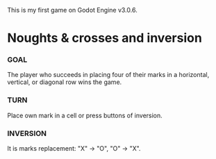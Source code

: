This is my first game on Godot Engine v3.0.6.

# Noughts & crosses and inversion

### GOAL
The player who succeeds in placing four of their marks in a horizontal, vertical, or diagonal row wins the game.

### TURN
Place own mark in a cell or press buttons of inversion.

### INVERSION
It is marks replacement: "X" -> "O", "O" -> "X".
